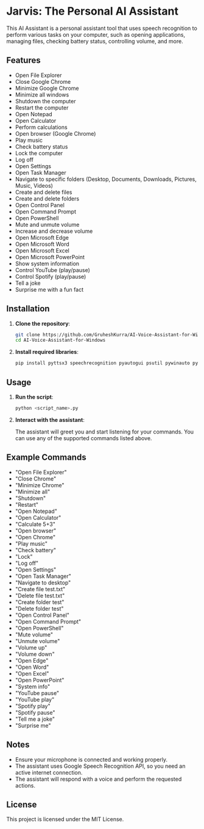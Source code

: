 # Jarvis: The Personal AI Assistant

This AI Assistant is a personal assistant tool that uses speech recognition to perform various tasks on your computer, such as opening applications, managing files, checking battery status, controlling volume, and more.

## Features

- Open File Explorer
- Close Google Chrome
- Minimize Google Chrome
- Minimize all windows
- Shutdown the computer
- Restart the computer
- Open Notepad
- Open Calculator
- Perform calculations
- Open browser (Google Chrome)
- Play music
- Check battery status
- Lock the computer
- Log off
- Open Settings
- Open Task Manager
- Navigate to specific folders (Desktop, Documents, Downloads, Pictures, Music, Videos)
- Create and delete files
- Create and delete folders
- Open Control Panel
- Open Command Prompt
- Open PowerShell
- Mute and unmute volume
- Increase and decrease volume
- Open Microsoft Edge
- Open Microsoft Word
- Open Microsoft Excel
- Open Microsoft PowerPoint
- Show system information
- Control YouTube (play/pause)
- Control Spotify (play/pause)
- Tell a joke
- Surprise me with a fun fact

## Installation

1. **Clone the repository**:

    ```bash
    git clone https://github.com/GruheshKurra/AI-Voice-Assistant-for-Windows.git
    cd AI-Voice-Assistant-for-Windows
    ```

2. **Install required libraries**:

    ```bash
    pip install pyttsx3 speechrecognition pyautogui psutil pywinauto pynput
    ```

## Usage

1. **Run the script**:

    ```bash
    python <script_name>.py
    ```

2. **Interact with the assistant**:

    The assistant will greet you and start listening for your commands. You can use any of the supported commands listed above.

## Example Commands

- "Open File Explorer"
- "Close Chrome"
- "Minimize Chrome"
- "Minimize all"
- "Shutdown"
- "Restart"
- "Open Notepad"
- "Open Calculator"
- "Calculate 5+3"
- "Open browser"
- "Open Chrome"
- "Play music"
- "Check battery"
- "Lock"
- "Log off"
- "Open Settings"
- "Open Task Manager"
- "Navigate to desktop"
- "Create file test.txt"
- "Delete file test.txt"
- "Create folder test"
- "Delete folder test"
- "Open Control Panel"
- "Open Command Prompt"
- "Open PowerShell"
- "Mute volume"
- "Unmute volume"
- "Volume up"
- "Volume down"
- "Open Edge"
- "Open Word"
- "Open Excel"
- "Open PowerPoint"
- "System info"
- "YouTube pause"
- "YouTube play"
- "Spotify play"
- "Spotify pause"
- "Tell me a joke"
- "Surprise me"

## Notes

- Ensure your microphone is connected and working properly.
- The assistant uses Google Speech Recognition API, so you need an active internet connection.
- The assistant will respond with a voice and perform the requested actions.

## License

This project is licensed under the MIT License.
